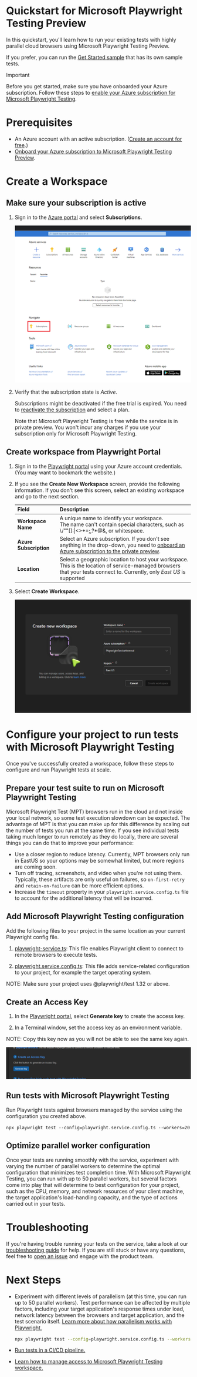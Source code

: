 # Quickstart for Microsoft Playwright Testing Preview

In this quickstart, you'll learn how to run your existing tests with highly parallel cloud browsers using Microsoft Playwright Testing Preview.

If you prefer, you can run the [Get Started sample](../samples/get-started/) that has its own sample tests.

> [!IMPORTANT]
> Before you get started, make sure you have onboarded your Azure subscription. Follow these steps to [enable your Azure subscription for Microsoft Playwright Testing](./onboard-subscription.md).

# Prerequisites

- An Azure account with an active subscription. ([Create an account for free](https://azure.microsoft.com/free/).)
- [Onboard your Azure subscription to Microsoft Playwright Testing Preview](./onboard-subscription.md).

# Create a Workspace

##  Make sure your subscription is active

1. Sign in to the [Azure portal](https://portal.azure.com) and select **Subscriptions**.

    ![Navigate to subscription](./media/quickstart/subscription-active.png)

1. Verify that the subscription state is *Active*.

    Subscriptions might be deactivated if the free trial is expired. You need to [reactivate the subscription](https://learn.microsoft.com/azure/cost-management-billing/manage/subscription-disabled) and select a plan.

     Note that Microsoft Playwright Testing is free while the service is in private preview. You won't incur any charges if you use your subscription only for Microsoft Playwright Testing.

## Create workspace from Playwright Portal

1. Sign in to the [Playwright portal](https://17157345.playwright-int.io/) using your Azure account credentials. (You may want to bookmark the website.)

1. If you see the **Create New Workspace** screen, provide the following information. If you don't see this screen, select an existing workspace and go to the next section.

    |Field  |Description  |
    |---------|---------|
    |**Workspace Name**     | A unique name to identify your workspace.<BR>The name can't contain special characters, such as \\/""[]:\|<>+=;,?*@&, or whitespace. |
    |**Azure Subscription**     | Select an Azure subscription. If you don't see anything in the drop-down, you need to [onboard an Azure subscription to the private preview](./onboard-subscription.md). |
    |**Location**     | Select a geographic location to host your workspace. <BR>This is the location of service-managed browsers that your tests connect to. Currently, only _East US_ is supported |

1. Select **Create Workspace**.

    ![Screenshot that shows creating a new workspace](./media/quickstart/create-new-workspace.png)

# Configure your project to run tests with Microsoft Playwright Testing

Once you've successfully created a workspace, follow these steps to configure and run Playwright tests at scale.

## Prepare your test suite to run on Microsoft Playwright Testing

Microsoft Playwright Test (MPT) browsers run in the cloud and not inside your local network, so some test execution slowdown can be expected. The advantage of MPT is that you can make up for this difference by scaling out the number of tests you run at the same time. If you see individual tests taking much longer to run remotely as they do locally, there are several things you can do that to improve your performance:

* Use a closer region to reduce latency. Currently, MPT browsers only run in EastUS so your options may be somewhat limited, but more regions are coming soon.
* Turn off tracing, screenshots, and video when you're not using them. Typically, these artifacts are only useful on failures, so `on-first-retry` and `retain-on-failure` can be more efficient options. 
* Increase the `timeout` property in your `playwright.service.config.ts` file to account for the additional latency that will be incurred.



## Add Microsoft Playwright Testing configuration
    
Add the following files to your project in the same location as your current Playwright config file.
        
1. [playwright-service.ts](https://github.com/microsoft/playwright-service-preview/blob/main/samples/get-started/playwright-service.ts): This file enables Playwright client to connect to remote browsers to execute tests.

2. [playwright.service.config.ts](https://github.com/microsoft/playwright-service-preview/blob/main/samples/get-started/playwright.service.config.ts): This file adds service-related configuration to your project, for example the target operating system.
        


NOTE: Make sure your project uses @playwright/test 1.32 or above. 

## Create an Access Key
   
1. In the [Playwright portal](https://17157345.playwright-int.io/), select **Generate key** to create the access key. 

1. In a Terminal window, set the access key as an environment variable. 

NOTE: Copy this key now as you will not be able to see the same key again.

![Generate Access key](./media/quickstart/Generate-access-key.png)
    

## Run tests with Microsoft Playwright Testing

Run Playwright tests against browsers managed by the service using the configuration you created above.

    npx playwright test --config=playwright.service.config.ts --workers=20

## Optimize parallel worker configuration

Once your tests are running smoothly with the service, experiment with varying the number of parallel workers to determine the optimal configuration that minimizes test completion time. With Microsoft Playwright Testing, you can run with up to 50 parallel workers, but several factors come into play that will determine to best configuration for your project, such as the CPU, memory, and network resources of your client machine, the target application's load-handling capacity, and the type of actions carried out in your tests.

# Troubleshooting
If you're having trouble running your tests on the service, take a look at our [troubleshooting guide](./troubleshooting.md) for help. If you are still stuck or have any questions, feel free to [open an issue](https://github.com/microsoft/playwright-service-preview/issues) and engage with the product team.
    
# Next Steps
* Experiment with different levels of parallelism (at this time, you can run up to 50 parallel workers). Test performance can be affected by multiple factors, including your target application's response times under load, network latency between the browsers and target application, and the test scenario itself. [Learn more about how parallelism works with Playwright.](./concept-understanding-parallelism.md)

    ```bash
    npx playwright test --config=playwright.service.config.ts --workers=50
    ```

* [Run tests in a CI/CD pipeline.](./configure-tests-with-ci-cd-pipeline.md)

* [Learn how to manage access to Microsoft Playwright Testing workspace.](./how-to-assign-roles.md)
 
